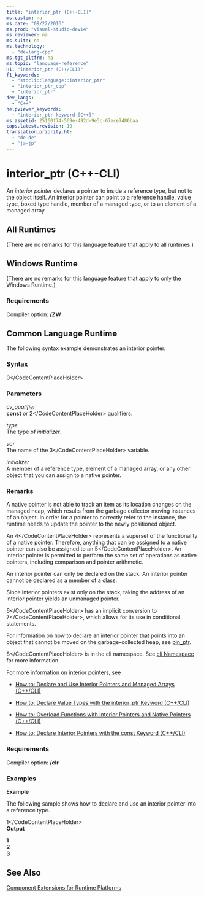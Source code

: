 ```yaml
---
title: "interior_ptr (C++-CLI)"
ms.custom: na
ms.date: "09/22/2016"
ms.prod: "visual-studio-dev14"
ms.reviewer: na
ms.suite: na
ms.technology: 
  - "devlang-cpp"
ms.tgt_pltfrm: na
ms.topic: "language-reference"
H1: "interior_ptr (C++/CLI)"
f1_keywords: 
  - "stdcli::language::interior_ptr"
  - "interior_ptr_cpp"
  - "interior_ptr"
dev_langs: 
  - "C++"
helpviewer_keywords: 
  - "interior_ptr keyword [C++]"
ms.assetid: 25160f74-569e-492d-9e3c-67ece7486baa
caps.latest.revision: 19
translation.priority.ht: 
  - "de-de"
  - "ja-jp"
---
```

# interior_ptr (C++-CLI)
An *interior pointer* declares a pointer to inside a reference type, but not to the object itself. An interior pointer can point to a reference handle, value type, boxed type handle, member of a managed type, or to an element of a managed array.  
  
## All Runtimes  
 (There are no remarks for this language feature that apply to all runtimes.)  
  
## Windows Runtime  
 (There are no remarks for this language feature that apply to only the Windows Runtime.)  
  
### Requirements  
 Compiler option: **/ZW**  
  
## Common Language Runtime  
 The following syntax example demonstrates an interior pointer.  
  
### Syntax  
  
<CodeContentPlaceHolder>0\</CodeContentPlaceHolder>  
### Parameters  
 *cv_qualifier*  
 **const** or <CodeContentPlaceHolder>2\</CodeContentPlaceHolder> qualifiers.  
  
 *type*  
 The type of *initializer*.  
  
 *var*  
 The name of the <CodeContentPlaceHolder>3\</CodeContentPlaceHolder> variable.  
  
 *initializer*  
 A member of a reference type, element of a managed array, or any other object that you can assign to a native pointer.  
  
### Remarks  
 A native pointer is not able to track an item as its location changes on the managed heap, which results from the garbage collector moving instances of an object. In order for a pointer to correctly refer to the instance, the runtime needs to update the pointer to the newly positioned object.  
  
 An <CodeContentPlaceHolder>4\</CodeContentPlaceHolder> represents a superset of the functionality of a native pointer.  Therefore, anything that can be assigned to a native pointer can also be assigned to an <CodeContentPlaceHolder>5\</CodeContentPlaceHolder>.  An interior pointer is permitted to perform the same set of operations as native pointers, including comparison and pointer arithmetic.  
  
 An interior pointer can only be declared on the stack.  An interior pointer cannot be declared as a member of a class.  
  
 Since interior pointers exist only on the stack, taking the address of an interior pointer yields an unmanaged pointer.  
  
 <CodeContentPlaceHolder>6\</CodeContentPlaceHolder> has an implicit conversion to <CodeContentPlaceHolder>7\</CodeContentPlaceHolder>, which allows for its use in conditional statements.  
  
 For information on how to declare an interior pointer that points into an object that cannot be moved on the garbage-collected heap, see [pin_ptr](../vs140/pin_ptr--c---cli-.md).  
  
 <CodeContentPlaceHolder>8\</CodeContentPlaceHolder> is in the cli namespace.  See [cli Namespace](../vs140/platform--default--and-cli-namespaces---c---component-extensions-.md) for more information.  
  
 For more information on interior pointers, see  
  
-   [How to: Declare and Use Interior Pointers and Managed Arrays (C++/CLI)](../vs140/how-to--declare-and-use-interior-pointers-and-managed-arrays--c---cli-.md)  
  
-   [How to: Declare Value Types with the interior_ptr Keyword (C++/CLI)](../vs140/how-to--declare-value-types-with-the-interior_ptr-keyword--c---cli-.md)  
  
-   [How to: Overload Functions with Interior Pointers and Native Pointers (C++/CLI)](../vs140/how-to--overload-functions-with-interior-pointers-and-native-pointers--c---cli-.md)  
  
-   [How to: Declare Interior Pointers with the const Keyword (C++/CLI)](../vs140/how-to--declare-interior-pointers-with-the-const-keyword--c---cli-.md)  
  
### Requirements  
 Compiler option: **/clr**  
  
### Examples  
 **Example**  
  
 The following sample shows how to declare and use an interior pointer into a reference type.  
  
<CodeContentPlaceHolder>1\</CodeContentPlaceHolder>  
 **Output**  
  
 **1**   
**2**   
**3**   
## See Also  
 [Component Extensions for Runtime Platforms](../vs140/component-extensions-for-runtime-platforms.md)